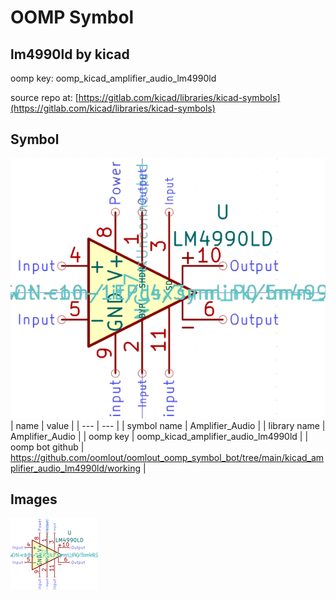 # OOMP Symbol  
## lm4990ld  by kicad  
  
oomp key: oomp_kicad_amplifier_audio_lm4990ld  
  
source repo at: [https://gitlab.com/kicad/libraries/kicad-symbols](https://gitlab.com/kicad/libraries/kicad-symbols)  
## Symbol  
  
[![working.png](working_600.png)](working.png)  
| name | value | 
| --- | --- | 
| symbol name | Amplifier_Audio | 
| library name | Amplifier_Audio | 
| oomp key | oomp_kicad_amplifier_audio_lm4990ld | 
| oomp bot github | https://github.com/oomlout/oomlout_oomp_symbol_bot/tree/main/kicad_amplifier_audio_lm4990ld/working | 
## Images  
  
[![working.png](working_140.png)](working.png)  
